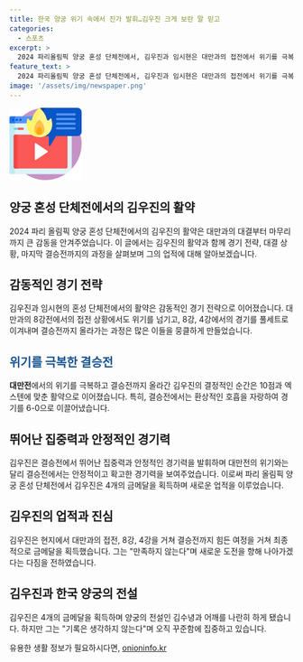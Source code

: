 ```yaml
---
title: 한국 양궁 위기 속에서 진가 발휘…김우진 크게 보란 말 믿고
categories:
  - 스포츠
excerpt: >
  2024 파리올림픽 양궁 혼성 단체전에서, 김우진과 임시현은 대만과의 접전에서 위기를 극복하고 금메달을 획득했다. 특히, 슛오프 상황에서의 안정적인 경기로 10점과 엑스텐을 맞추며 결승전에서도 환상적인 경기를 펼치었다. 김우진은 4개의 금메달을 획득하며 한국 양궁의 전설 김수녕과 어깨를 나란히 하게 되었지만, 그는 기록이나 영예에 만족하지 않고 꾸준함에 집중해왔다고 말했다.
feature_text: >
  2024 파리올림픽 양궁 혼성 단체전에서, 김우진과 임시현은 대만과의 접전에서 위기를 극복하고 금메달을 획득했다. 특히, 슛오프 상황에서의 안정적인 경기로 10점과 엑스텐을 맞추며 결승전에서도 환상적인 경기를 펼치었다. 김우진은 4개의 금메달을 획득하며 한국 양궁의 전설 김수녕과 어깨를 나란히 하게 되었지만, 그는 기록이나 영예에 만족하지 않고 꾸준함에 집중해왔다고 말했다.
image: '/assets/img/newspaper.png'
---
```


<p><img src="/assets/img/news.png" alt="rentncar 속보" /></p>

<h2>양궁 혼성 단체전에서의 김우진의 활약</h2>

<p data-ke-size="size16">2024 파리 올림픽 양궁 혼성 단체전에서의 김우진의 활약은 대만과의 대결부터 마무리까지 큰 감동을 안겨주었습니다. 이 글에서는 김우진의 활약과 함께 경기 전략, 대결 상황, 마지막 결승전까지의 과정을 살펴보며 그의 업적에 대해 알아보겠습니다.</p>

<h2>감동적인 경기 전략</h2>

<p data-ke-size="size16">김우진과 임시현의 혼성 단체전에서의 활약은 감동적인 경기 전략으로 이어졌습니다. 대만과의 8강전에서의 접전 상황에서도 위기를 넘기고, 8강, 4강에서의 경기를 풀세트로 이겨내며 결승전까지 올라가는 과정은 많은 이들을 뭉클하게 만들었습니다.</p>

<h2><span style="color: #1a5490;">위기를 극복한 결승전</span></h2>

<p data-ke-size="size16"><b>대만전</b>에서의 위기를 극복하고 결승전까지 올라간 김우진의 결정적인 순간은 10점과 엑스텐에 맞춘 활약으로 이어졌습니다. 특히, 결승전에서는 환상적인 호흡을 자랑하여 경기를 6-0으로 이끌어냈습니다.</p>

<h2>뛰어난 집중력과 안정적인 경기력</h2>

<p data-ke-size="size16">김우진은 결승전에서 뛰어난 집중력과 안정적인 경기력을 발휘하며 대만전의 위기와는 달리 결승전에서는 안정적이고 확고한 경기력을 보여주었습니다. 이로써 파리 올림픽 양궁 혼성 단체전에서 김우진은 4개의 금메달을 획득하며 새로운 업적을 이루었습니다.</p>

<h2>김우진의 업적과 진심</h2>

<p data-ke-size="size16">김우진은 현지에서 대만과의 접전, 8강, 4강을 거쳐 결승전까지 힘든 여정을 거쳐 최종적으로 금메달을 획득했습니다. 그는 "만족하지 않는다"며 새로운 도전을 향해 나아가겠다는 다짐을 전하였습니다.</p>

<h2>김우진과 한국 양궁의 전설</h2>

<p data-ke-size="size16">김우진은 4개의 금메달을 획득하며 양궁의 전설인 김수녕과 어깨를 나란히 하게 됐습니다. 하지만 그는 "기록은 생각하지 않는다"며 오직 꾸준함에 집중하고 있습니다.</p>
유용한 생활 정보가 필요하시다면, <a href="https://onioninfo.kr" rel="dofollow">onioninfo.kr</a>


